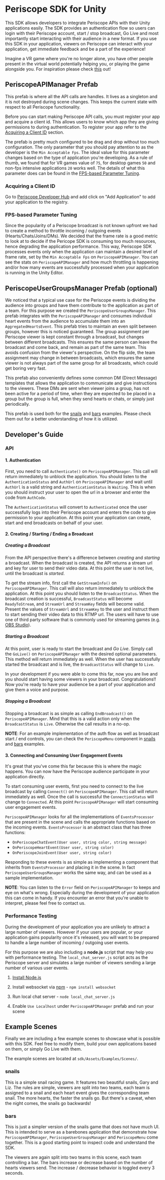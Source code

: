 # Periscope SDK for Unity

This SDK allows developers to integrate Periscope APIs with their Unity
applications easily. The SDK provides an authentication flow so users can login
with their Periscope account, start / stop broadcast, Go Live and most
importantly start interacting with their audience in a new format. If you
use this SDK in your application, viewers on Periscope can interact with your
application, get immediate feedback and be a part of the experience!

Imagine a VR game where you're no longer alone, you have other people present
in the virtual world potentially helping you, or playing the game alongside you.
For inspiration please check
[this](https://www.periscope.tv/DisneyPixar/1yoKMBEByEdGQ) out!

## PeriscopeAPIManager Prefab

This prefab is where all the API calls are handles. It lives as a singleton and
it is not destroyed during scene changes. This keeps the current state with
respect to all Periscope functionality.

Before you can start making Periscope API calls, you must register your app and
acquire a client id. This allows users to know which app they are giving
permissions to during authentication. To register your app refer to the
[Acquiring a Client ID](#acquiring-a-client-id) section.

The prefab is pretty much configured to be drag and drop without too much
configuration. The only parameter that you should pay attention to as the
developer is the `Min Acceptable Fps`. The ideal value for this parameter
changes based on the type of application you're developing. As a rule of thumb,
we found that for VR games value of `75`, for desktop games `50` and non-fps
intensive applications `20` works well. The details of what this parameter does
can be found in the [FPS-based Parameter Tuning](#fps-based-parameter-tuning).

### Acquiring a Client ID

Go to [Periscope Developer Hub](https://www.periscope.tv/account/developer)
and add click on "Add Application" to add your application to the registry.

### FPS-based Parameter Tuning

Since the popularity of a Periscope broadcast is not known upfront we had to
create a method to throttle incoming / outgoing events (Hearts/Chats/Joins/DMs).
We decided that the frame rate is a good metric to look at to decide if the
Pericope SDK is consuming too much resources, hence degrading the application
performance. This way, Periscope SDK processes events only when the application
can maintain a desired level of frame rate, set by the `Min Acceptable Fps` on
`PeriscopeAPIManager`. You can see the stats on `PeriscopeAPIManager` and
how much throttling is happening and/or how many events are successfully
processed when your application is running in the Unity Editor.

## PeriscopeUserGroupsManager Prefab (optional)

We noticed that a typical use case for the Periscope events is dividing the
audience into groups and have them contribute to the application as part of a
team. For this purpose we created the `PeriscopeUserGroupsManager`. This prefab
integrates with the `PeriscopeAPIManager` and consumes individual heart events
from the audience to accumulate them into an `AggregatedHeartsEvent`. This
prefab tries to maintain an even split between groups, however this is noticed
guaranteed. The group assignment per Periscope viewer is kept constant through
a broadcast, but changes between different broadcasts. This ensures the same
person can leave the broadcast and come back, and remain as part of the same
team. This avoids confusion from the viewer's perspective. On the flip side, the
team assignment may change in between broadcasts, which ensures the same viewer
is not always part of the same group for all broadcasts, which could get boring
very fast.

This prefab also conveniently defines some common DM (Direct Message) templates
that allows the application to communicate and give instructions to the viewers.
These DMs are sent when viewer joins a group, has not been active for a period
of time, when they are expected to be placed in a group but the group is full,
when they send hearts or chats, or simply just periodically.

This prefab is used both for the [snails](#snails) and [bars](#bars) examples.
Please check them out for a better understanding of how it is utilized.

## Developer's Guide

### API

#### 1. Authentication

First, you need to call `Authenticate()` on `PeriscopeAPIManager`. This call
will return immediately to unblock the application. You should listen to the
`AuthenticationStatus` and `AuthUrl` on `PeriscopeAPIManager` and wait until
`AuthUrl` is a valid string and `AuthenticationStatus` is `Waiting`. This is
when you should instruct your user to open the url in a browser and enter the
code from `AuthCode`.

The `AuthenticationStatus` will convert to `Authenticated` once the user
successfully logs into their Periscope account and enters the code to give
permission to your application. At this point your application can create, start
and end broadcasts on behalf of your user.

#### 2. Creating / Starting / Ending a Broadcast

##### Creating a Broadcast

From the API perspective there's a difference between *creating* and *starting*
a broadcast. When the broadcast is created, the API returns a stream url and key
for user to send their video data. At this point the user is not live, until
the broadcast is *started*.

To get the stream info, first call the `GetStreamInfo()` on
`PeriscopeAPIManager`. This call will also return immediately to unblock the
application. At this point you should listen to the `BroadcastStatus`. When the
broadcast creation is successful, `BroadcastStatus` will become `ReadyToStream`,
and `StreamUrl` and `StreamKey` fields will become valid. Present the values of
`StreamUrl` and `StreamKey` to the user and instruct them to start sending their
video data to this RTMP url. The users will have to use one of third party
software that is commonly used for streaming games (e.g.
[OBS Studio](https://obsproject.com/download)).

##### Starting a Broadcast

At this point, user is ready to start the broadcast and *Go Live*. Simply call
the `GoLive()` on `PeriscopeAPIManager` with the desired optional parameters.
This method will return immediately as well. When the user has successfully
started the broadcast and is live, the `BroadcastStatus` will change to `Live`.

In your development if you were able to come this far, now you are live and you
should start having some viewers in your broadcast. Congratulations!! Now you're
ready to have your audience be a part of your application and give them a
voice and purpose.

##### Stopping a Broadcast

Stopping a broadcast is as simple as calling `EndBroadcast()` on
`PeriscopeAPIManager`. Mind that this is a valid action only when the
`BroadcastStatus` is `Live`. Otherwise the call results in a no-op.

**NOTE**: For an example implementation of the auth flow as well as broadcast
start / end controls, you can check the `PeriscopeMenu` component in
[snails](#snails) and [bars](#bars) examples.

#### 3. Connecting and Consuming User Engagement Events

It's great that you've come this far because this is where the magic happens.
You can now have the Periscope audience participate in your application
directly.

To start consuming user events, first you need to connect to the live broadcast
by calling `Connect()` on `PeriscopeAPIManager`. This call will return
immediately as well. Once the call is successful the `ConnectionStatus` will
change to `Connected`. At this point `PeriscopeAPIManager` will start consuming
user engagement events.

`PeriscopeAPIManager` looks for all the implementations of `EventsProcessor`
that are present in the scene and calls the appropriate functions based on the
incoming events. `EventsProcessor` is an abstract class that has three
functions:

* `OnPeriscopeChatEvent(User user, string color, string message)`
* `OnPeriscopeHeartEvent(User user, string color)`
* `OnPeriscopeJoinEvent(User user, string color)`

Responding to these events is as simple as implementing a component that
inherits from `EventsProcessor` and placing it in the scene. In fact
`PeriscopeUserGroupsManager` works the same way, and can be used as a sample
implementation.

**NOTE**: You can listen to the `Error` field on `PeriscopeAPIManager` to keeps
and eye on what's wrong. Especially during the development of your application
this can come in handy. If you encounter an error that you're unable to
interpret, please feel free to contact us.

### Performance Testing

During the development of your application you are unlikely to attract a large
number of viewers. However if your users are popular, or your application gains
popularity once it's released, you will want to be prepared to handle a large
number of incoming / outgoing user events.

For this purpose we are also including a **node.js** script that may help you
with performance testing. The `local_chat_server.js` script acts as the
Periscope server and simulates a large number of viewers sending a large number
of various user events.

1. [Install Node.js](https://nodejs.org/en/download/package-manager)

2. Install websocket via [npm](https://www.npmjs.com/) - `npm install websocket`

3. Run local chat server - `node local_chat_server.js`

4. Enable `Use Localhost` under `PeriscopeAPIManager` prefab and run your scene

## Example Scenes

Finally we are including a few example scenes to showcase what is possible with
this SDK. Feel free to modify them, build your own applications based on them,
or simply Go Live with them.

The example scenes are located at `sdk/Assets/Examples/Scenes/`.

### snails

This is a simple snail racing game. It features two beautiful snails, Gary and
Liz. The rules are simple, viewers are split into two teams, each team is
assigned to a snail and each heart event gives the corresponding team snail.
The more hearts, the faster the snails go. But there's a caveat, when the night
comes, the snails go backwards!

### bars

This is just a simpler version of the snails game that does not have much UI.
This is intended to serve as a barebones application that demonstrate how
`PeriscopeAPIManager`, `PeriscopeUserGroupsManager` and `PeriscopeMenu` come
together. This is a good starting point to inspect code and understand the
SDK.

The viewers are again split into two teams in this scene, each team controlling
a bar. The bars increase or decrease based on the number of hearts viewers
send. The increase / decrease behavior is toggled every 3 seconds.
